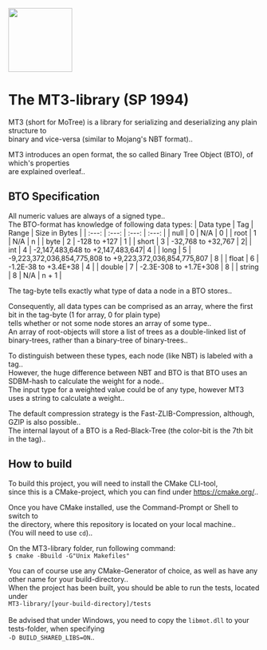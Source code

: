 <p align="left">
  <img src="assets/motex.ico" width="128" height="128">
</p>

# The MT3-library (SP 1994)
MT3 (short for MoTree) is a library for serializing and deserializing any plain structure to\
binary and vice-versa (similar to Mojang's NBT format)..

MT3 introduces an open format, the so called Binary Tree Object (BTO), of which's properties\
are explained overleaf..

## BTO Specification
All numeric values are always of a signed type..\
The BTO-format has knowledge of following data types:
| Data type | Tag | Range | Size in Bytes |
| :---: | :---: | :---: | :---: |
| null | 0 | N/A | 0 |
| root | 1 | N/A | n |
| byte | 2 | -128 to +127 | 1 |
| short | 3 | -32,768 to +32,767 | 2|
| int | 4 | -2,147,483,648 to +2,147,483,647| 4 |
| long | 5 | -9,223,372,036,854,775,808 to +9,223,372,036,854,775,807 | 8 |
| float | 6 | -1.2E-38 to +3.4E+38 | 4 | 
| double | 7 | -2.3E-308 to +1.7E+308 | 8 |
| string | 8 | N/A | n + 1 |

The tag-byte tells exactly what type of data a node in a BTO stores..

Consequently, all data types can be comprised as an array, where the first bit in the tag-byte (1 for array, 0 for plain type)\
tells whether or not some node stores an array of some type..\
An array of root-objects will store a list of trees as a double-linked list of binary-trees, rather than a binary-tree of binary-trees..

To distinguish between these types, each node (like NBT) is labeled with a tag..\
However, the huge difference between NBT and BTO is that BTO uses an SDBM-hash to calculate the weight for a node..\
The input type for a weighted value could be of any type, however MT3 uses a string to calculate a weight..

The default compression strategy is the Fast-ZLIB-Compression, although, GZIP is also possible..\
The internal layout of a BTO is a Red-Black-Tree (the color-bit is the 7th bit in the tag)..

## How to build
To build this project, you will need to install the CMake CLI-tool,\
since this is a CMake-project, which you can find under https://cmake.org/..

Once you have CMake installed, use the Command-Prompt or Shell to switch to\
the directory, where this repository is located on your local machine..\
(You will need to use ```cd```)..

On the MT3-library folder, run following command:\
```$ cmake -Bbuild -G"Unix Makefiles"```

You can of course use any CMake-Generator of choice, as well as have any other name for your build-directory..\
When the project has been built, you should be able to run the tests, located under\
```MT3-library/[your-build-directory]/tests```\
\
Be advised that under Windows, you need to copy the ```libmot.dll``` to your tests-folder, when specifying\
```-D BUILD_SHARED_LIBS=ON```..
